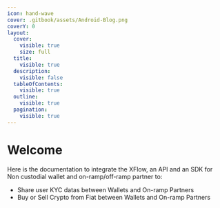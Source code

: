 ```yaml
---
icon: hand-wave
cover: .gitbook/assets/Android-Blog.png
coverY: 0
layout:
  cover:
    visible: true
    size: full
  title:
    visible: true
  description:
    visible: false
  tableOfContents:
    visible: true
  outline:
    visible: true
  pagination:
    visible: true
---
```


# Welcome

Here is the documentation to integrate the XFlow, an API and an SDK for Non custodial wallet and on-ramp/off-ramp partner to:

* Share user KYC datas between Wallets and On-ramp Partners
* Buy or Sell Crypto from Fiat between Wallets and On-ramp Partners


